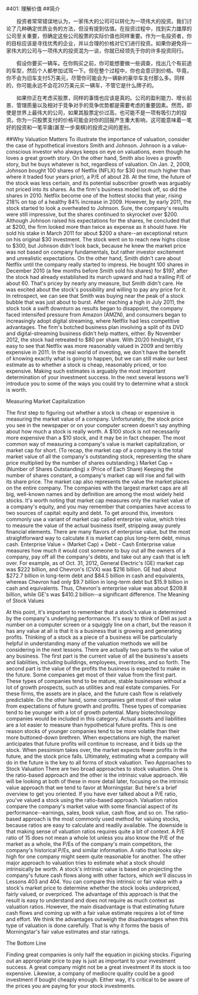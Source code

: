 #401: 理解价值
##简介

　　投资者常常错误地认为，一家伟大的公司可以转化为一项伟大的投资。我们讨论了几种确定优质业务的方法，但没有提到估值。在投资过程中，找到实力雄厚的公司至关重要，但确定这些公司股票的实际价值也同样重要。作为一名投资者，你的目标应该是寻找优秀的企业，并以合理的价格对它们进行投资。如果你避免将一家伟大的公司与一项伟大的投资混为一谈，你就已经领先于你的许多投资同行。

　　假设你要买一辆车。在你购买之前，你可能想要做一些调查，找出几个有前途的车型，然后个人都参加试驾一下。但在整个过程中，你也会意识到价格。毕竟，你不会为旧车支付5万美元，尽管你可能会为一辆新的豪华车支付那么多。同样的，你可能永远不会花20万美元买一辆车，不管它是什么牌子的。

　　如果你正在考虑买股票，同样的事情也应该是真的。公司的盈利能力、增长前景、管理质量以及相对于竞争对手的竞争优势都是需要考虑的重要因素。然而，即使是世界上最伟大的公司，如果其股票定价过高，也可能不是一项有吸引力的投资。你为一只股票支付的价格可能会对你的回报产生重大影响，这可能意味着一笔好的投资和一笔平庸(甚至一步臭棋)的投资之间的差别。

##Why Valuation Matters
To illustrate the importance of valuation, consider the case of hypothetical investors Smith and Johnson. Johnson is a value-conscious investor who always keeps on eye on valuations, even though he loves a great growth story. On the other hand, Smith also loves a growth story, but he buys whatever is hot, regardless of valuation.
On Jan. 2, 2009, Johnson bought 100 shares of Netflix (NFLX) for $30 (not much higher than where it traded four years prior), a P/E of about 28. At the time, the future of the stock was less certain, and its potential subscriber growth was arguably not priced into its shares.
As the firm's business model took off, so did the shares in 2010. Netflix become one of the hottest stocks that year, rising 218% on top of a healthy 84% increase in 2009. However, by early 2011, the stock started to look a overheated to Johnson. Sure, the company's results were still impressive, but the shares continued to skyrocket over $200. Although Johnson raised his expectations for the shares, he concluded that at $200, the firm looked more than twice as expense as it should have. He sold his stake in March 2011 for about $200 a share--an exceptional return on his original $30 investment. The stock went on to reach new highs close to $300, but Johnson didn't look back, because he knew the market price was not based on company fundamentals, but rather investor excitement and unrealistic expectations.
On the other hand, Smith didn't care about Netflix until the company really started to impress. He bought 100 shares in December 2010 (a few months before Smith sold his shares) for $197, after the stock had already established its march upward and had a trailing P/E of about 60. That's pricey by nearly any measure, but Smith didn't care. He was excited about the stock's possibility and willing to pay any price for it.
In retrospect, we can see that Smith was buying near the peak of a stock bubble that was just about to burst. After reaching a high in July 2011, the stock took a swift downturn as results began to disappoint, the company faced intensifed pressure from Amazon (AMZN), and consumers began to increasingly adopt digital streaming, where Netflix had less competitive advantages. The firm's botched business plan involving a split of its DVD and digital-streaming business didn't help matters, either. By November 2012, the stock had retreated to $80 per share.
With 20/20 hindsight, it's easy to see that Netflix was more reasonably valued in 2009 and terribly expensive in 2011. In the real world of investing, we don't have the benefit of knowing exactly what is going to happen, but we can still make our best estimate as to whether a stock is cheap, reasonably priced, or too expensive. Making such estimates is arguably the most important determination of your investment success. In the next several lessons we'll introduce you to some of the ways you could try to determine what a stock is worth.

Measuring Market Capitalization

The first step to figuring out whether a stock is cheap or expensive is measuring the market value of a company. Unfortunately, the stock price you see in the newspaper or on your computer screen doesn't say anything about how much a stock is really worth. A $100 stock is not necessarily more expensive than a $10 stock, and it may be in fact cheaper.
The most common way of measuring a company's value is market capitalization, or market cap for short. (To recap, the market cap of a company is the total market value of all the company's outstanding stock, representing the share price multiplied by the number of shares outstanding.)
Market Cap = (Number of Shares Outstanding) x (Price of Each Share)
Keeping the number of shares constant, a company's market cap will rise and fall with its share price. The market cap also represents the value the market places on the entire company. The companies with the largest market caps are all big, well-known names and by definition are among the most widely held stocks.
It's worth noting that market cap measures only the market value of a company's equity, and you may remember that companies have access to two sources of capital: equity and debt.
To get around this, investors commonly use a variant of market cap called enterprise value, which tries to measure the value of the actual business itself, stripping away purely financial elements. There are many flavors of enterprise value, but the most straightforward way to calculate it is market cap plus long-term debt, minus cash.
Enterprise Value = (Market Cap) + Debt - Cash
Enterprise value measures how much it would cost someone to buy out all the owners of a company, pay off all the company's debts, and take out any cash that is left over. For example, as of Oct. 31, 2012, General Electric's (GE) market cap was $222 billion, and Chevron's (CVX) was $216 billion. GE had about $272.7 billion in long-term debt and $84.5 billion in cash and equivalents, whereas Chevron had only $9.7 billion in long-term debt but $15.9 billion in cash and equivalents. Thus, Chevron's enterprise value was about $209.8 billion, while GE's was $410.2 billion--a significant difference.
The Meaning of Stock Values

At this point, it's important to remember that a stock's value is determined by the company's underlying performance. It's easy to think of Dell as just a number on a computer screen or a squiggly line on a chart, but the reason it has any value at all is that it is a business that is growing and generating profits. Thinking of a stock as a piece of a business will be particularly helpful in understanding many of the valuation methods we will be considering in the next lessons. 
There are actually two parts to the value of any business. The first part is the current value of all the business's assets and liabilities, including buildings, employees, inventories, and so forth. The second part is the value of the profits the business is expected to make in the future. Some companies get most of their value from the first part. These types of companies tend to be mature, stable businesses without a lot of growth prospects, such as utilities and real estate companies. For these firms, the assets are in place, and the future cash flow is relatively predictable.
On the other hand, some companies get most of their value from expectations of future growth and profits. These types of companies tend to be younger with a lot of growth potential. Many biotechnology companies would be included in this category.
Actual assets and liabilities are a lot easier to measure than hypothetical future profits. This is one reason stocks of younger companies tend to be more volatile than their more buttoned-down brethren. When expectations are high, the market anticipates that future profits will continue to increase, and it bids up the stock. When pessimism takes over, the market expects fewer profits in the future, and the stock price falls. Ultimately, estimating what a company will do in the future is the key to all forms of stock valuation.
Two Approaches to Stock Valuation
There are two broad approaches to stock valuation. One is the ratio-based approach and the other is the intrinsic value approach. We will be looking at both of these in more detail later, focusing on the intrinsic value approach that we tend to favor at Morningstar. But here's a brief overview to get you oriented.
If you have ever talked about a P/E ratio, you've valued a stock using the ratio-based approach. Valuation ratios compare the company's market value with some financial aspect of its performance--earnings, sales, book value, cash flow, and so on. The ratio-based approach is the most commonly used method for valuing stocks, because ratios are easy to calculate and readily available.
The downside is that making sense of valuation ratios requires quite a bit of context. A P/E ratio of 15 does not mean a whole lot unless you also know the P/E of the market as a whole, the P/Es of the company's main competitors, the company's historical P/Es, and similar information. A ratio that looks sky-high for one company might seem quite reasonable for another.
The other major approach to valuation tries to estimate what a stock should intrinsically be worth. A stock's intrinsic value is based on projecting the company's future cash flows along with other factors, which we'll discuss in Lessons 403 and 404. You can compare this intrinsic or fair value with a stock's market price to determine whether the stock looks underpriced, fairly valued, or overpriced.
The advantage of this approach is that the result is easy to understand and does not require as much context as valuation ratios. However, the main disadvantage is that estimating future cash flows and coming up with a fair value estimate requires a lot of time and effort. We think the advantages outweigh the disadvantages when this type of valuation is done carefully. That is why it forms the basis of Morningstar's fair value estimates and star ratings.

The Bottom Line

Finding great companies is only half the equation in picking stocks. Figuring out an appropriate price to pay is just as important to your investment success. A great company might not be a great investment if its stock is too expensive. Likewise, a company of mediocre quality could be a good investment if bought cheaply enough. Either way, it's critical to be aware of the prices you are paying for your stock investments.

